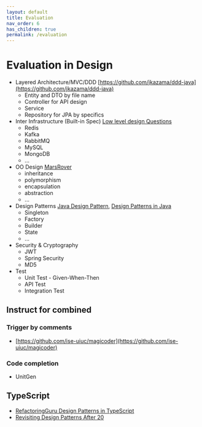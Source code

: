 ```yaml
---
layout: default
title: Evaluation
nav_order: 6
has_children: true
permalink: /evaluation
---
```


# Evaluation in Design

- Layered Architecture/MVC/DDD [https://github.com/jkazama/ddd-java](https://github.com/jkazama/ddd-java)
    - Entity and DTO by file name
    - Controller for API design
    - Service
    - Repository for JPA by specifics
- Inter Infrastructure (Built-in Spec) [Low level design Questions](https://github.com/kumaransg/LLD)
    - Redis
    - Kafka
    - RabbitMQ
    - MySQL
    - MongoDB
    - ...
- OO Design  [MarsRover](https://github.com/priyaaank/MarsRover)
    - inheritance
    - polymorphism
    - encapsulation
    - abstraction
    - ...
- Design Patterns [Java Design Pattern](https://github.com/iluwatar/java-design-patterns), [Design Patterns in Java](https://github.com/RefactoringGuru/design-patterns-java)
    - Singleton
    - Factory
    - Builder
    - State
    - ...
- Security & Cryptography
    - JWT
    - Spring Security
    - MD5
- Test
    - Unit Test - Given-When-Then
    - API Test
    - Integration Test

## Instruct for combined

### Trigger by comments

- [https://github.com/ise-uiuc/magicoder](https://github.com/ise-uiuc/magicoder)  

### Code completion 

- UnitGen

## TypeScript

- [RefactoringGuru Design Patterns in TypeScript](https://github.com/RefactoringGuru/design-patterns-typescript/tree/main)
- [Revisiting Design Patterns After 20](https://github.com/yanaga/revisiting-design-patterns/tree/main)